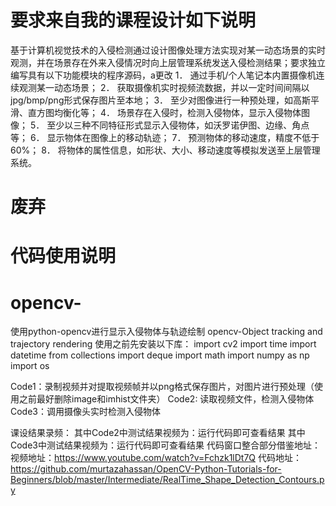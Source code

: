 # 要求来自我的课程设计如下说明

基于计算机视觉技术的入侵检测通过设计图像处理方法实现对某一动态场景的实时观测，并在场景存在外来入侵情况时向上层管理系统发送入侵检测结果；要求独立编写具有以下功能模块的程序源码，a更改
1．	通过手机/个人笔记本内置摄像机连续观测某一动态场景；
2．	获取摄像机实时视频流数据，并以一定时间间隔以jpg/bmp/png形式保存图片至本地；
3．	至少对图像进行一种预处理，如高斯平滑、直方图均衡化等；
4．	场景存在入侵时，检测入侵物体，显示入侵物体图像；
5．	至少以三种不同特征形式显示入侵物体，如沃罗诺伊图、边缘、角点等；
6．	显示物体在图像上的移动轨迹；
7．	预测物体的移动速度，精度不低于60%；
8．	将物体的属性信息，如形状、大小、移动速度等模拟发送至上层管理系统。
# 废弃
# 代码使用说明
# opencv-
使用python-opencv进行显示入侵物体与轨迹绘制 opencv-Object tracking and trajectory rendering
使用之前先安装以下库：
import cv2
import time
import datetime
from collections import deque
import math
import numpy as np
import os

Code1：录制视频并对提取视频帧并以png格式保存图片，对图片进行预处理（使用之前最好删除image和imhist文件夹）
Code2:  读取视频文件，检测入侵物体
Code3：调用摄像头实时检测入侵物体

课设结果录频：
其中Code2中测试结果视频为：运行代码即可查看结果
其中Code3中测试结果视频为：运行代码即可查看结果
代码窗口整合部分借鉴地址：
视频地址：https://www.youtube.com/watch?v=Fchzk1lDt7Q
代码地址：https://github.com/murtazahassan/OpenCV-Python-Tutorials-for-Beginners/blob/master/Intermediate/RealTime_Shape_Detection_Contours.py

